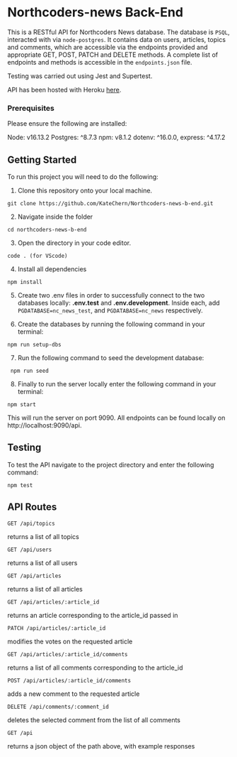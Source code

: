 # Northcoders-news Back-End

This is a RESTful API for Northcoders News database. The database is `PSQL`, interacted with via `node-postgres`. It contains data on users, articles, topics and comments, which are accessible via the endpoints provided and appropriate GET, POST, PATCH and DELETE methods. A complete list of endpoints and methods is accessible in the `endpoints.json` file.

Testing was carried out using Jest and Supertest.

API has been hosted with Heroku [here](https://northcoders-news-b-end.herokuapp.com/api).

### Prerequisites

Please ensure the following are installed:

Node: v16.13.2
Postgres: ^8.7.3
npm: v8.1.2
dotenv: ^16.0.0,
express: ^4.17.2

## Getting Started

To run this project you will need to do the following:

1. Clone this repository onto your local machine.

```
git clone https://github.com/KateChern/Northcoders-news-b-end.git

```

2. Navigate inside the folder

```
cd northcoders-news-b-end

```

3. Open the directory in your code editor.

```
code . (for VScode)
```

4. Install all dependencies

```
npm install
```

5. Create two .env files in order to successfully connect to the two databases locally: **.env.test** and **.env.development**. Inside each, add `PGDATABASE=nc_news_test`, and `PGDATABASE=nc_news` respectively.

6. Create the databases by running the following command in your terminal:

```
npm run setup-dbs
```

7. Run the following command to seed the development database:

```
 npm run seed
```

8. Finally to run the server locally enter the following command in your terminal:

```
npm start
```

This will run the server on port 9090. All endpoints can be found locally on http://localhost:9090/api.

## Testing

To test the API navigate to the project directory and enter the following command:

```
npm test
```

## API Routes

```
GET /api/topics
```

returns a list of all topics

```
GET /api/users
```

returns a list of all users

```
GET /api/articles
```

returns a list of all articles

```
GET /api/articles/:article_id
```

returns an article corresponding to the article_id passed in

```
PATCH /api/articles/:article_id
```

modifies the votes on the requested article

```
GET /api/articles/:article_id/comments
```

returns a list of all comments corresponding to the article_id

```
POST /api/articles/:article_id/comments
```

adds a new comment to the requested article

```
DELETE /api/comments/:comment_id
```

deletes the selected comment from the list of all comments

```
GET /api
```

returns a json object of the path above, with example responses
